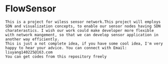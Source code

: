 FlowSensor
==========
    This is a project for wiless sensor network.This project will employs SDN and visualization concepts, to enable our sensor nodes having SDN charaterastics. I wish our work could make developer more flexible with network mangement, so that we can develop sensor application in another way efficiently.
    This is just a not complete idea, if you have some cool idea, I'm very happy to hear your advice. You can connect with Email: liuyang140225@163.com
    You can get codes from this repository freely
